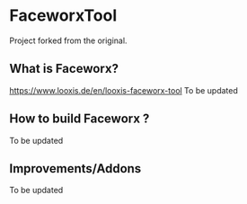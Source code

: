 # FaceworxTool

Project forked from the original.

## What is Faceworx?
https://www.looxis.de/en/looxis-faceworx-tool
To be updated

## How to build Faceworx ?

To be updated

## Improvements/Addons

To be updated
